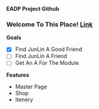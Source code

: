 **EADP Project Github**
### Welcome To This Place! [Link](http://twitch.tv/GodPos1/)

**Goals**
- [x] Find JunLin A Good Friend
- [ ] Find JunLin A Friend
- [ ] Get An A For The Module

**Features**
* Master Page
* Shop
* Itenery
